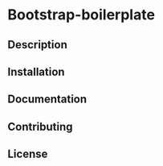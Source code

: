 # Bootstrap-boilerplate

## Description

## Installation

## Documentation

## Contributing

## License